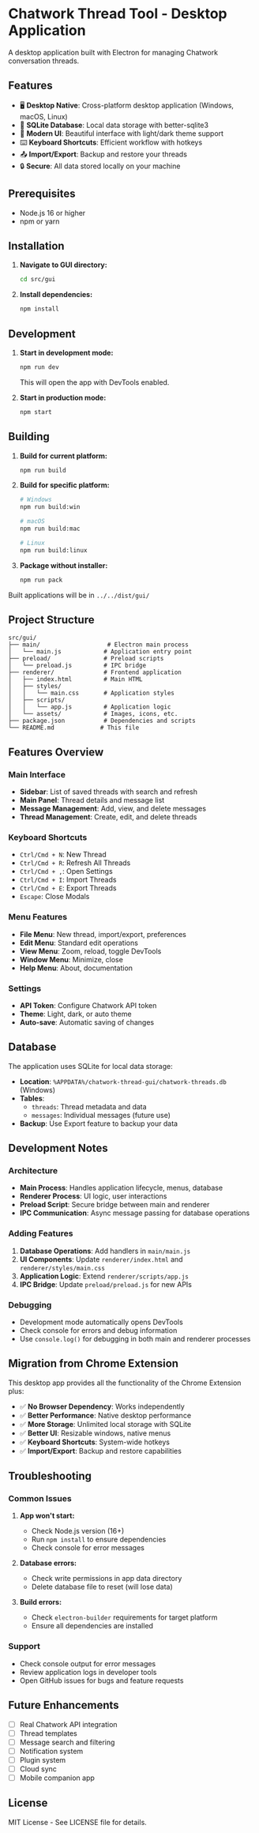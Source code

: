 # Chatwork Thread Tool - Desktop Application

A desktop application built with Electron for managing Chatwork conversation threads.

## Features

- 🖥️ **Desktop Native**: Cross-platform desktop application (Windows, macOS, Linux)
- 💾 **SQLite Database**: Local data storage with better-sqlite3
- 🎨 **Modern UI**: Beautiful interface with light/dark theme support
- ⌨️ **Keyboard Shortcuts**: Efficient workflow with hotkeys
- 📤 **Import/Export**: Backup and restore your threads
- 🔒 **Secure**: All data stored locally on your machine

## Prerequisites

- Node.js 16 or higher
- npm or yarn

## Installation

1. **Navigate to GUI directory:**
   ```bash
   cd src/gui
   ```

2. **Install dependencies:**
   ```bash
   npm install
   ```

## Development

1. **Start in development mode:**
   ```bash
   npm run dev
   ```
   
   This will open the app with DevTools enabled.

2. **Start in production mode:**
   ```bash
   npm start
   ```

## Building

1. **Build for current platform:**
   ```bash
   npm run build
   ```

2. **Build for specific platform:**
   ```bash
   # Windows
   npm run build:win
   
   # macOS
   npm run build:mac
   
   # Linux
   npm run build:linux
   ```

3. **Package without installer:**
   ```bash
   npm run pack
   ```

Built applications will be in `../../dist/gui/`

## Project Structure

```
src/gui/
├── main/                   # Electron main process
│   └── main.js            # Application entry point
├── preload/               # Preload scripts
│   └── preload.js         # IPC bridge
├── renderer/              # Frontend application
│   ├── index.html         # Main HTML
│   ├── styles/
│   │   └── main.css       # Application styles
│   ├── scripts/
│   │   └── app.js         # Application logic
│   └── assets/            # Images, icons, etc.
├── package.json           # Dependencies and scripts
└── README.md             # This file
```

## Features Overview

### Main Interface

- **Sidebar**: List of saved threads with search and refresh
- **Main Panel**: Thread details and message list
- **Message Management**: Add, view, and delete messages
- **Thread Management**: Create, edit, and delete threads

### Keyboard Shortcuts

- `Ctrl/Cmd + N`: New Thread
- `Ctrl/Cmd + R`: Refresh All Threads  
- `Ctrl/Cmd + ,`: Open Settings
- `Ctrl/Cmd + I`: Import Threads
- `Ctrl/Cmd + E`: Export Threads
- `Escape`: Close Modals

### Menu Features

- **File Menu**: New thread, import/export, preferences
- **Edit Menu**: Standard edit operations
- **View Menu**: Zoom, reload, toggle DevTools
- **Window Menu**: Minimize, close
- **Help Menu**: About, documentation

### Settings

- **API Token**: Configure Chatwork API token
- **Theme**: Light, dark, or auto theme
- **Auto-save**: Automatic saving of changes

## Database

The application uses SQLite for local data storage:

- **Location**: `%APPDATA%/chatwork-thread-gui/chatwork-threads.db` (Windows)
- **Tables**: 
  - `threads`: Thread metadata and data
  - `messages`: Individual messages (future use)
- **Backup**: Use Export feature to backup your data

## Development Notes

### Architecture

- **Main Process**: Handles application lifecycle, menus, database
- **Renderer Process**: UI logic, user interactions
- **Preload Script**: Secure bridge between main and renderer
- **IPC Communication**: Async message passing for database operations

### Adding Features

1. **Database Operations**: Add handlers in `main/main.js`
2. **UI Components**: Update `renderer/index.html` and `renderer/styles/main.css`
3. **Application Logic**: Extend `renderer/scripts/app.js`
4. **IPC Bridge**: Update `preload/preload.js` for new APIs

### Debugging

- Development mode automatically opens DevTools
- Check console for errors and debug information
- Use `console.log()` for debugging in both main and renderer processes

## Migration from Chrome Extension

This desktop app provides all the functionality of the Chrome Extension plus:

- ✅ **No Browser Dependency**: Works independently
- ✅ **Better Performance**: Native desktop performance
- ✅ **More Storage**: Unlimited local storage with SQLite
- ✅ **Better UI**: Resizable windows, native menus
- ✅ **Keyboard Shortcuts**: System-wide hotkeys
- ✅ **Import/Export**: Backup and restore capabilities

## Troubleshooting

### Common Issues

1. **App won't start:**
   - Check Node.js version (16+)
   - Run `npm install` to ensure dependencies
   - Check console for error messages

2. **Database errors:**
   - Check write permissions in app data directory
   - Delete database file to reset (will lose data)

3. **Build errors:**
   - Check `electron-builder` requirements for target platform
   - Ensure all dependencies are installed

### Support

- Check console output for error messages
- Review application logs in developer tools
- Open GitHub issues for bugs and feature requests

## Future Enhancements

- [ ] Real Chatwork API integration
- [ ] Thread templates
- [ ] Message search and filtering
- [ ] Notification system
- [ ] Plugin system
- [ ] Cloud sync
- [ ] Mobile companion app

## License

MIT License - See LICENSE file for details.
